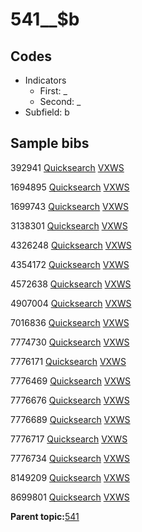 # 541\_\_$b

## Codes

-   Indicators
    -   First: \_
    -   Second: \_
-   Subfield: b

## Sample bibs

392941 [Quicksearch](https://search.library.yale.edu/catalog/392941) [VXWS](http://prodorbis.library.yale.edu:7014/vxws/GetHoldingsService?bibId=392941)

1694895 [Quicksearch](https://search.library.yale.edu/catalog/1694895) [VXWS](http://prodorbis.library.yale.edu:7014/vxws/GetHoldingsService?bibId=1694895)

1699743 [Quicksearch](https://search.library.yale.edu/catalog/1699743) [VXWS](http://prodorbis.library.yale.edu:7014/vxws/GetHoldingsService?bibId=1699743)

3138301 [Quicksearch](https://search.library.yale.edu/catalog/3138301) [VXWS](http://prodorbis.library.yale.edu:7014/vxws/GetHoldingsService?bibId=3138301)

4326248 [Quicksearch](https://search.library.yale.edu/catalog/4326248) [VXWS](http://prodorbis.library.yale.edu:7014/vxws/GetHoldingsService?bibId=4326248)

4354172 [Quicksearch](https://search.library.yale.edu/catalog/4354172) [VXWS](http://prodorbis.library.yale.edu:7014/vxws/GetHoldingsService?bibId=4354172)

4572638 [Quicksearch](https://search.library.yale.edu/catalog/4572638) [VXWS](http://prodorbis.library.yale.edu:7014/vxws/GetHoldingsService?bibId=4572638)

4907004 [Quicksearch](https://search.library.yale.edu/catalog/4907004) [VXWS](http://prodorbis.library.yale.edu:7014/vxws/GetHoldingsService?bibId=4907004)

7016836 [Quicksearch](https://search.library.yale.edu/catalog/7016836) [VXWS](http://prodorbis.library.yale.edu:7014/vxws/GetHoldingsService?bibId=7016836)

7774730 [Quicksearch](https://search.library.yale.edu/catalog/7774730) [VXWS](http://prodorbis.library.yale.edu:7014/vxws/GetHoldingsService?bibId=7774730)

7776171 [Quicksearch](https://search.library.yale.edu/catalog/7776171) [VXWS](http://prodorbis.library.yale.edu:7014/vxws/GetHoldingsService?bibId=7776171)

7776469 [Quicksearch](https://search.library.yale.edu/catalog/7776469) [VXWS](http://prodorbis.library.yale.edu:7014/vxws/GetHoldingsService?bibId=7776469)

7776676 [Quicksearch](https://search.library.yale.edu/catalog/7776676) [VXWS](http://prodorbis.library.yale.edu:7014/vxws/GetHoldingsService?bibId=7776676)

7776689 [Quicksearch](https://search.library.yale.edu/catalog/7776689) [VXWS](http://prodorbis.library.yale.edu:7014/vxws/GetHoldingsService?bibId=7776689)

7776717 [Quicksearch](https://search.library.yale.edu/catalog/7776717) [VXWS](http://prodorbis.library.yale.edu:7014/vxws/GetHoldingsService?bibId=7776717)

7776734 [Quicksearch](https://search.library.yale.edu/catalog/7776734) [VXWS](http://prodorbis.library.yale.edu:7014/vxws/GetHoldingsService?bibId=7776734)

8149209 [Quicksearch](https://search.library.yale.edu/catalog/8149209) [VXWS](http://prodorbis.library.yale.edu:7014/vxws/GetHoldingsService?bibId=8149209)

8699801 [Quicksearch](https://search.library.yale.edu/catalog/8699801) [VXWS](http://prodorbis.library.yale.edu:7014/vxws/GetHoldingsService?bibId=8699801)

**Parent topic:**[541](../../tags/541/541.md)

